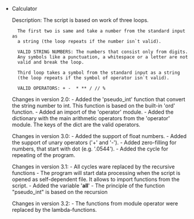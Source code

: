 * Calculator

    Description:
        The script is based on work of three loops.

        The first two is same and take a number from the standard input as 
        a string (the loop repeats if the number isn`t valid).

        VALID STRING NUMBERS: The numbers that consist only from digits. 
        Any symbols like a punctuation, a whitespace or a letter are not 
        valid and break the loop.

        Third loop takes a symbol from the standard input as a string 
        (the loop repeats if the symbol of operator isn`t valid).

        VALID OPERATORS: + -  * ** / // %

    Changes in version 2.0:
      - Added the 'pseudo_int' function that convert the string number to int. 
        This function is based on the built-in 'ord' function.
      - Added an import of the 'operator' module.
      - Added the dictionary with the main arithmetic operators from the 
        'operator' module. The keys of the dict are the valid operators.

    Changes in version 3.0:
      - Added the support of float numbers.
      - Added the support of unary operators ('+' and '-').
      - Added zero-filling for numbers, that start with dot (e.g. '.0544').
      - Added the cycle for repeating of the program.

    Changes in version 3.1:
      - All cycles ware replaced by the recursive functions
      - The program will start data processing when the script is opened as 
        self-dependent file. It allows to import functions from the script.
      - Added the variable '__all__'
      - The principle of the function "pseudo_int" is based on the recursion

    Changes in version 3.2:
      - The functions from module operator were replaced by the lambda-functions.
